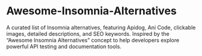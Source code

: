 # Awesome-Insomnia-Alternatives
A curated list of Insomnia alternatives, featuring Apidog, Ani Code, clickable images, detailed descriptions, and SEO keywords. Inspired by the “Awesome Insomnia Alternatives” concept to help developers explore powerful API testing and documentation tools.
